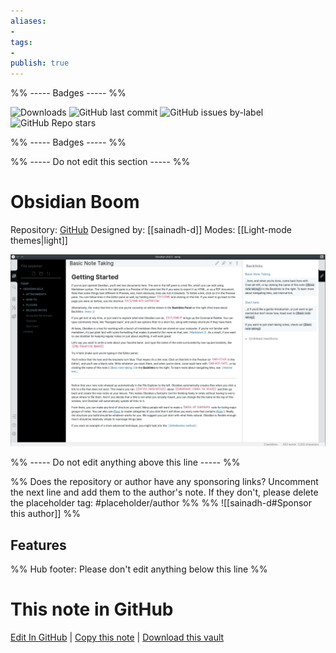 ```yaml
---
aliases:
- 
tags: 
- 
publish: true
---
```


%% ----- Badges ----- %%

![Downloads](https://img.shields.io/badge/downloads-7137-573E7A?style=for-the-badge&logo=)
![GitHub last commit](https://img.shields.io/github/last-commit/sainadh-d/obsidian-boom?color=573E7A&label=last%20update&logo=github&style=for-the-badge)
![GitHub issues by-label](https://img.shields.io/github/issues/sainadh-d/obsidian-boom/help%20wanted?color=573E7A&logo=github&style=for-the-badge) 
![GitHub Repo stars](https://img.shields.io/github/stars/sainadh-d/obsidian-boom?color=573E7A&logo=github&style=for-the-badge)

%% ----- Badges ----- %%

%% ----- Do not edit this section ----- %%

# Obsidian Boom

Repository: [GitHub](https://github.com/sainadh-d/obsidian-boom)
Designed by: [[sainadh-d]]
Modes: [[Light-mode themes|light]]



![screenshot](https://github.com/sainadh-d/obsidian-boom/raw/HEAD/roam-1.png)

%% ----- Do not edit anything above this line ----- %% 

%% Does the repository or author have any sponsoring links? Uncomment the next line and add them to the author's note. If they don't, please delete the placeholder tag: #placeholder/author %%
%% ![[sainadh-d#Sponsor this author]] %%


## Features



%% Hub footer: Please don't edit anything below this line %%

# This note in GitHub

<span class="git-footer">[Edit In GitHub](https://github.dev/obsidian-community/obsidian-hub/blob/main/02%20-%20Community%20Expansions/02.05%20All%20Community%20Expansions/Themes/Obsidian%20Boom.md "git-hub-edit-note") | [Copy this note](https://raw.githubusercontent.com/obsidian-community/obsidian-hub/main/02%20-%20Community%20Expansions/02.05%20All%20Community%20Expansions/Themes/Obsidian%20Boom.md "git-hub-copy-note") | [Download this vault](https://github.com/obsidian-community/obsidian-hub/archive/refs/heads/main.zip "git-hub-download-vault") </span>
